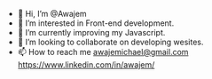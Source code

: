 - 👋 Hi, I’m @Awajem
- 👀 I’m interested in Front-end development.
- 🌱 I’m currently improving my Javascript.
- 💞️ I’m looking to collaborate on developing wesites.
- 📫 How to reach me awajemichael@gmail.com
https://www.linkedin.com/in/awajem/

<!---
Awajem/Awajem is a ✨ special ✨ repository because its `README.md` (this file) appears on your GitHub profile.
You can click the Preview link to take a look at your changes.
--->
